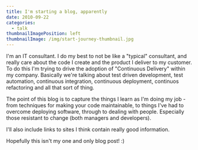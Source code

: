 ```yaml
---
title: I'm starting a blog, apparently
date: 2010-09-22
categories:
  - talk
thumbnailImagePosition: left
thumbnailImage: /img/start-journey-thumbnail.jpg
---
```


I'm an IT consultant. I do my best to not be like a "typical" consultant, and really care about the code I create and the product I deliver to my customer. To do this I'm trying to drive the adoption of "Continuous Delivery" within my company. Basically we're talking about test driven development, test automation, continuous integration, continuous deployment, continuos refactoring and all that sort of thing.

<!--more-->

The point of this blog is to capture the things I learn as I'm doing my job - from techniques for making your code maintainable, to things I've had to overcome deploying software, through to dealing with people. Especially those resistant to change (both managers and developers).

I'll also include links to sites I think contain really good information.

Hopefully this isn't my one and only blog post! :)
